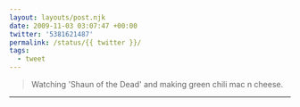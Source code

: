 ```yaml
---
layout: layouts/post.njk
date: 2009-11-03 03:07:47 +00:00
twitter: '5381621487'
permalink: /status/{{ twitter }}/
tags: 
  - tweet
---
```


> Watching 'Shaun of the Dead' and making green chili mac n cheese.

---
